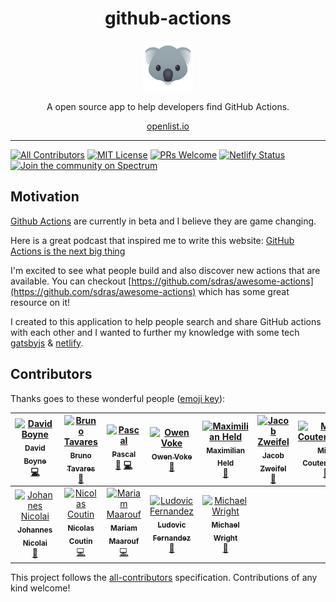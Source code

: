 <div align="center">
<h1>github-actions</h1>
<a href="https://www.emojione.com/emoji/1f428">
<img height="80" width="80" alt="goat" src="./animal.png" />
</a>

<p>A open source app to help developers find GitHub Actions.</p>

[openlist.io](https://openlist.io)

</div>

<hr/>

[![All Contributors](https://img.shields.io/badge/all_contributors-12-orange.svg?style=flat-square)](#contributors) [![MIT License][license-badge]][license] [![PRs Welcome][prs-badge]][prs]
[![Netlify Status](https://api.netlify.com/api/v1/badges/135bba3e-819f-41a7-86f7-bc93cfecd07d/deploy-status)](https://app.netlify.com/sites/github-actions/deploys)
[![Join the community on Spectrum][spectrum-badge]][spectrum]

## Motivation

[Github Actions](https://css-tricks.com/introducing-github-actions/) are currently in beta and I believe they are game changing.

Here is a great podcast that inspired me to write this website: [GitHub Actions is the next big thing](https://changelog.com/podcast/331)

I'm excited to see what people build and also discover new actions that are available. You can checkout [https://github.com/sdras/awesome-actions](https://github.com/sdras/awesome-actions) which has some great resource on it!

I created to this application to help people search and share GitHub actions with each other and I wanted to further my knowledge with some tech [gatsbyjs](https://www.gatsbyjs.org/) & [netlify](https://www.netlify.com/).

## Contributors

Thanks goes to these wonderful people ([emoji key](https://github.com/all-contributors/all-contributors#emoji-key)):

<!-- ALL-CONTRIBUTORS-LIST:START - Do not remove or modify this section -->
<!-- prettier-ignore -->
| [<img src="https://avatars1.githubusercontent.com/u/3268013?v=4" width="100px;" alt="David Boyne"/><br /><sub><b>David Boyne</b></sub>](https://medium.com/@boyney123)<br />[💻](https://github.com/boyney123/github-actions/commits?author=boyney123 "Code") | [<img src="https://avatars1.githubusercontent.com/u/109474?v=4" width="100px;" alt="Bruno Tavares"/><br /><sub><b>Bruno Tavares</b></sub>](http://bltavares.com)<br />[📖](https://github.com/boyney123/github-actions/commits?author=bltavares "Documentation") | [<img src="https://avatars2.githubusercontent.com/u/432333?v=4" width="100px;" alt="Pascal"/><br /><sub><b>Pascal</b></sub>](https://twitter.com/pascalgn)<br />[📖](https://github.com/boyney123/github-actions/commits?author=pascalgn "Documentation") [💻](https://github.com/boyney123/github-actions/commits?author=pascalgn "Code") | [<img src="https://avatars0.githubusercontent.com/u/1899334?v=4" width="100px;" alt="Owen Voke"/><br /><sub><b>Owen Voke</b></sub>](https://pxgamer.xyz)<br />[📖](https://github.com/boyney123/github-actions/commits?author=pxgamer "Documentation") | [<img src="https://avatars0.githubusercontent.com/u/5372770?v=4" width="100px;" alt="Maximilian Held"/><br /><sub><b>Maximilian Held</b></sub>](http://www.maxheld.de/)<br />[📖](https://github.com/boyney123/github-actions/commits?author=maxheld83 "Documentation") | [<img src="https://avatars0.githubusercontent.com/u/39281691?v=4" width="100px;" alt="Jacob Zweifel"/><br /><sub><b>Jacob Zweifel</b></sub>](https://github.com/jzweifel)<br />[📖](https://github.com/boyney123/github-actions/commits?author=jzweifel "Documentation") | [<img src="https://avatars0.githubusercontent.com/u/155044?v=4" width="100px;" alt="Mike Coutermarsh"/><br /><sub><b>Mike Coutermarsh</b></sub>](https://mikecoutermarsh.com)<br />[📖](https://github.com/boyney123/github-actions/commits?author=mscoutermarsh "Documentation") |
| :---: | :---: | :---: | :---: | :---: | :---: | :---: |
| [<img src="https://avatars3.githubusercontent.com/u/1872314?v=4" width="100px;" alt="Johannes Nicolai"/><br /><sub><b>Johannes Nicolai</b></sub>](https://github.com/jonico)<br />[📖](https://github.com/boyney123/github-actions/commits?author=jonico "Documentation") | [<img src="https://avatars1.githubusercontent.com/u/6564012?v=4" width="100px;" alt="Nicolas Coutin"/><br /><sub><b>Nicolas Coutin</b></sub>](https://nicolas-coutin.fr)<br />[💻](https://github.com/boyney123/github-actions/commits?author=Ilshidur "Code") | [<img src="https://avatars0.githubusercontent.com/u/10760189?v=4" width="100px;" alt="Mariam Maarouf"/><br /><sub><b>Mariam Maarouf</b></sub>](https://maarouf.me)<br />[💻](https://github.com/boyney123/github-actions/commits?author=mariamrf "Code") | [<img src="https://avatars0.githubusercontent.com/u/5674651?v=4" width="100px;" alt="Ludovic Fernandez"/><br /><sub><b>Ludovic Fernandez</b></sub>](https://twitter.com/ludnadez)<br />[📖](https://github.com/boyney123/github-actions/commits?author=ldez "Documentation") | [<img src="https://avatars1.githubusercontent.com/u/348317?v=4" width="100px;" alt="Michael Wright"/><br /><sub><b>Michael Wright</b></sub>](http://codular.com)<br />[📖](https://github.com/boyney123/github-actions/commits?author=michaelw90 "Documentation") |
<!-- ALL-CONTRIBUTORS-LIST:END -->

This project follows the [all-contributors](https://github.com/all-contributors/all-contributors) specification. Contributions of any kind welcome!

<!-- prettier-ignore-start -->

[spectrum-badge]: https://withspectrum.github.io/badge/badge.svg
[spectrum]: https://spectrum.chat/github-actions
[license-badge]: https://img.shields.io/badge/License-MIT-yellow.svg
[license]: https://github.com/boyney123/github-actions/blob/master/LICENSE
[prs-badge]: https://img.shields.io/badge/PRs-welcome-brightgreen.svg?style=flat-square
[prs]: http://makeapullrequest.com
<!-- prettier-ignore-end -->
